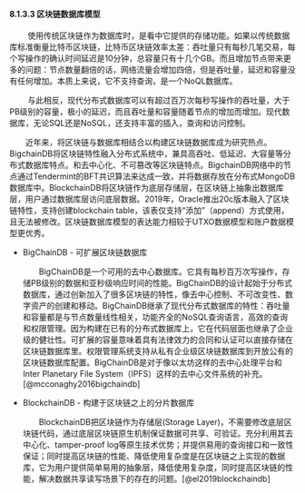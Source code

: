 
#### 8.1.3.3 区块链数据库模型

&emsp;&emsp; 使用传统区块链作为数据库时，是看中它提供的存储功能。如果以传统数据库标准衡量比特币区块链，比特币区块链效率太差：吞吐量只有每秒几笔交易，每个写操作的确认时间延迟是10分钟，总容量只有十几个GB。而且增加节点带来更多的问题：节点数量翻倍的话，网络流量会增加四倍，但是吞吐量，延迟和容量没有任何增加。本质上来说，它不支持查询，是一个NoQL数据库。

&emsp;&emsp; 与此相反，现代分布式数据库可以有超过百万次每秒写操作的吞吐量，大于PB级别的容量，极小的延迟，而且吞吐量和容量随着节点的增加而增加。现代数据库，无论SQL还是NoSQL，还支持丰富的插入，查询和访问控制。

&emsp;&emsp;近年来，将区块链与数据库相结合以构建区块链数据库成为研究热点。BigchainDB将区块链特性融入分布式系统中，兼具高吞吐、低延迟、大容量等分布式数据库特点。和去中心化、不可篡改等区块链特点。BigchainDB网络中的节点通过Tendermint的BFT共识算法来达成一致，并将数据存放在分布式MongoDB数据库中。BlockchainDB将区块链作为底层存储层，在区块链上抽象出数据库层，用户通过数据库层访问底层数据。2019年，Oracle推出20c版本融入了区块链特性，支持创建blockchain table，该表仅支持“添加”（append）方式使用，且无法被修改。区块链数据库模型的表达能力相较于UTXO数据模型和账户数据模型更优秀。

* BigChainDB - 可扩展区块链数据库

  &emsp;&emsp;BigChainDB是一个可用的去中心数据库。它具有每秒百万次写操作，存储PB级别的数据和亚秒级响应时间的性能。BigChainDB的设计起始于分布式数据库，通过创新加入了很多区块链的特性，像去中心控制、不可改变性、数字资产的创建和移动。BigChainDB继承了现代分布式数据库的特性：吞吐量和容量都是与节点数量线性相关，功能齐全的NoSQL查询语言，高效的查询和权限管理。因为构建在已有的分布式数据库上，它在代码层面也继承了企业级的健壮性。可扩展的容量意味着具有法律效力的合同和认证可以直接存储在区块链数据库里。权限管理系统支持从私有企业级区块链数据库到开放公有的区块链数据库配置。BigChainDB是对于像以太坊这样的去中心处理平台和Inter Planetary File System（IPFS）这样的去中心文件系统的补充。[@mcconaghy2016bigchaindb]

* BlockchainDB - 构建于区块链之上的分片数据库

  &emsp;&emsp;BlockchainDB把区块链作为存储层(Storage Layer)，不需要修改底层区块链代码，通过底层区块链原生机制保证数据可共享、可验证。充分利用其去中心化、tamper-proof log等原生技术优势；并提供易用的查询接口和一致性保证；同时提高区块链的性能、降低使用复杂度是在区块链之上实现的数据库，它为用户提供简单易用的抽象层，降低使用复杂度，同时提高区块链的性能，解决数据共享读写场景下的存在的问题。[@el2019blockchaindb]

